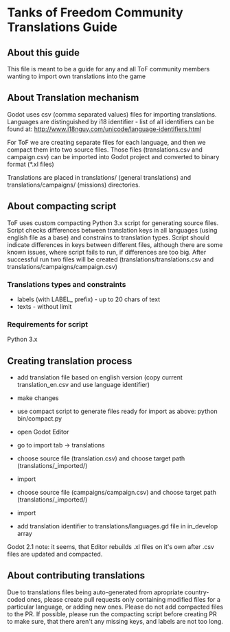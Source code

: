 # Tanks of Freedom Community Translations Guide

## About this guide
This file is meant to be a guide for any and all ToF community members wanting to import own translations into the game

## About Translation mechanism
Godot uses csv (comma separated values) files for importing translations.
Languages are distinguished by i18 identifier - list of all identifiers can be found at:
http://www.i18nguy.com/unicode/language-identifiers.html

For ToF  we are creating separate files for each language, and then we compact them into two source files.
Those files (translations.csv and campaign.csv) can be imported into Godot project and converted to binary format (*.xl files)

Translations are placed in translations/ (general translations) and translations/campaigns/ (missions) directories.

## About compacting script
ToF uses custom compacting Python 3.x script for generating source files.
Script checks differences between translation keys in all languages (using english file as a base) and constrains to translation types. Script should indicate differences in keys between different files, although there are some known issues, where script fails to run, if differences are too big.
After successful run two files will be created (translations/translations.csv and translations/campaigns/campaign.csv)

### Translations types and constraints
- labels (with LABEL_ prefix) - up to 20 chars of text
- texts - without limit

### Requirements for script
Python 3.x

## Creating translation process
- add translation file based on english version (copy current translation_en.csv and use language identifier)
- make changes

- use compact script to generate files ready for import as above:
python bin/compact.py

- open Godot Editor
- go to import tab  -> translations
- choose source file (translation.csv) and choose target path (translations/_imported/)
- import
- choose source file (campaigns/campaign.csv) and choose target path (translations/_imported/)
- import
- add translation identifier to translations/languages.gd file in in_develop array

Godot 2.1 note: it seems, that Editor rebuilds .xl files on it's own after .csv files are updated and compacted.

## About contributing translations

Due to translations files being auto-generated from apropriate country-coded ones, please create pull requests only containing modified files for a particular language, or adding new ones. Please do not add compacted files to the PR. If possible, please run the compacting script before creating PR to make sure, that there aren't any missing keys, and labels are not too long.

